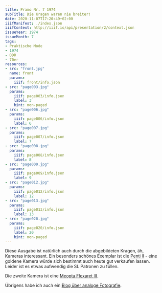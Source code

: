 ```yaml
---
title: Pramo Nr. 7 1974
subTitle: Die Kragen waren nie breiter!
date: 2020-11-07T17:20:49+02:00
iiifManifest: ./index.json
iiifContext: http://iiif.io/api/presentation/2/context.json
issueYear: 1974
issueMonth: 7
tags:
- Praktische Mode
- 1974
- DDR
- 70er
resources:
- src: "front.jpg"
  name: front
  params:
    iiif: front/info.json
- src: "page003.jpg"
  params:
    iiif: page003/info.json
    label: 3
    hint: non-paged
- src: "page006.jpg"
  params:
    iiif: page006/info.json
    label: 6
- src: "page007.jpg"
  params:
    iiif: page007/info.json
    label: 7
- src: "page008.jpg"
  params:
    iiif: page008/info.json
    label: 8
- src: "page009.jpg"
  params:
    iiif: page009/info.json
    label: 9
- src: "page012.jpg"
  params:
    iiif: page012/info.json
    label: 12
- src: "page013.jpg"
  params:
    iiif: page013/info.json
    label: 13
- src: "page020.jpg"
  params:
    iiif: page020/info.json
    label: 20
    hint: non-paged
---
```

Diese Ausgabe ist natürlich auch durch die abgebildeten Kragen, äh, Kameras interessant. <!--more-->
Ein besonders schönes Exemplar ist die [Penti II](http://camera-wiki.org/wiki/Penti) - eine goldene Kamera würde sich bestimmt auch heute gut verkaufen lassen. Leider ist es etwas aufwendig die SL Patronen zu füllen.

Die zweite Kamera ist eine [Meopta Flexaret III](http://camera-wiki.org/wiki/Flexaret_III).

Übrigens habe ich auch ein [Blog über analoge Fotografie](https://yaapb.projektemacher.org/).
